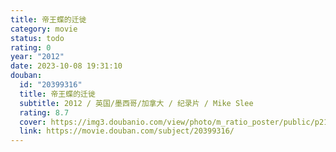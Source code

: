 ```yaml
---
title: 帝王蝶的迁徙
category: movie
status: todo
rating: 0
year: "2012"
date: 2023-10-08 19:31:10
douban:
  id: "20399316"
  title: 帝王蝶的迁徙
  subtitle: 2012 / 英国/墨西哥/加拿大 / 纪录片 / Mike Slee
  rating: 8.7
  cover: https://img3.doubanio.com/view/photo/m_ratio_poster/public/p2165506393.jpg
  link: https://movie.douban.com/subject/20399316/
---
```



